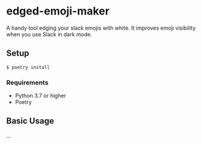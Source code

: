 # edged-emoji-maker

A handy tool edging your slack emojis with white. It improves emoji visibility when you use Slack in dark mode.

## Setup

```
$ poetry install
```

### Requirements

- Python 3.7 or higher
- Poetry

## Basic Usage

...
